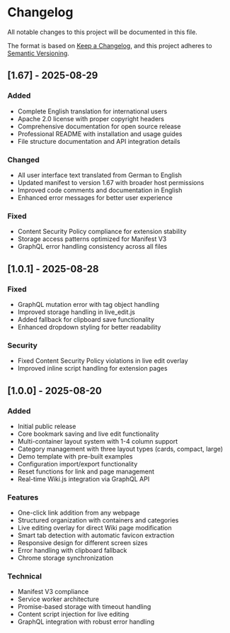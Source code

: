 # Changelog

All notable changes to this project will be documented in this file.

The format is based on [Keep a Changelog](https://keepachangelog.com/en/1.0.0/),
and this project adheres to [Semantic Versioning](https://semver.org/spec/v2.0.0.html).

## [1.67] - 2025-08-29

### Added
- Complete English translation for international users
- Apache 2.0 license with proper copyright headers
- Comprehensive documentation for open source release
- Professional README with installation and usage guides
- File structure documentation and API integration details

### Changed
- All user interface text translated from German to English
- Updated manifest to version 1.67 with broader host permissions
- Improved code comments and documentation in English
- Enhanced error messages for better user experience

### Fixed
- Content Security Policy compliance for extension stability
- Storage access patterns optimized for Manifest V3
- GraphQL error handling consistency across all files

## [1.0.1] - 2025-08-28

### Fixed
- GraphQL mutation error with tag object handling
- Improved storage handling in live_edit.js
- Added fallback for clipboard save functionality
- Enhanced dropdown styling for better readability

### Security
- Fixed Content Security Policy violations in live edit overlay
- Improved inline script handling for extension pages

## [1.0.0] - 2025-08-20

### Added
- Initial public release
- Core bookmark saving and live edit functionality
- Multi-container layout system with 1-4 column support
- Category management with three layout types (cards, compact, large)
- Demo template with pre-built examples
- Configuration import/export functionality
- Reset functions for link and page management
- Real-time Wiki.js integration via GraphQL API

### Features
- One-click link addition from any webpage
- Structured organization with containers and categories
- Live editing overlay for direct Wiki page modification
- Smart tab detection with automatic favicon extraction
- Responsive design for different screen sizes
- Error handling with clipboard fallback
- Chrome storage synchronization

### Technical
- Manifest V3 compliance
- Service worker architecture
- Promise-based storage with timeout handling
- Content script injection for live editing
- GraphQL integration with robust error handling